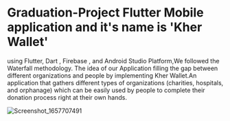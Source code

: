 # Graduation-Project Flutter Mobile application and it's name is 'Kher Wallet'
using Flutter, Dart , Firebase , and Android Studio Platform,We followed the Waterfall
methodology.
The idea of our Application filling the gap between different organizations and people by
implementing Kher Wallet.An application that gathers different types of organizations
(charities, hospitals, and orphanage) which can be easily used by people to complete their
donation process right at their own hands.

![Screenshot_1657707491](https://user-images.githubusercontent.com/61946261/181420893-566fdc2a-ec24-47c0-b08a-e1e2d9ac0a17.png)
